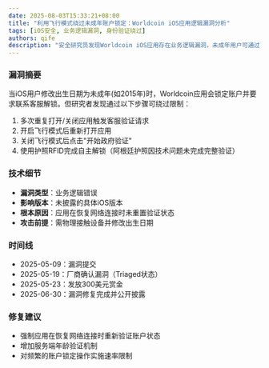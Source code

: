 ```yaml
---
date: 2025-08-03T15:33:21+08:00
title: "利用飞行模式绕过未成年账户锁定：Worldcoin iOS应用逻辑漏洞分析"
tags: [iOS安全, 业务逻辑漏洞, 身份验证绕过]
authors: qife
description: "安全研究员发现Worldcoin iOS应用存在业务逻辑漏洞，未成年用户可通过飞行模式绕过客服验证直接使用护照解锁账户，该漏洞已修复并获得300美元赏金。"
---
```


### 漏洞摘要
当iOS用户修改出生日期为未成年(如2015年)时，Worldcoin应用会锁定账户并要求联系客服解锁。但研究者发现通过以下步骤可绕过限制：
1. 多次重复打开/关闭应用触发客服验证请求
2. 开启飞行模式后重新打开应用
3. 关闭飞行模式后点击"开始政府验证"
4. 使用护照RFID完成自主解锁（阿根廷护照因技术问题未完成完整验证）

### 技术细节
- **漏洞类型**：业务逻辑错误
- **影响版本**：未披露的具体iOS版本
- **根本原因**：应用在恢复网络连接时未重置验证状态
- **攻击前提**：需物理接触设备并修改出生日期

### 时间线
- 2025-05-09：漏洞提交
- 2025-05-19：厂商确认漏洞（Triaged状态）
- 2025-05-23：发放300美元赏金
- 2025-06-30：漏洞修复完成并公开披露

### 修复建议
- 强制应用在恢复网络连接时重新验证账户状态
- 增加服务端年龄验证机制
- 对频繁的账户锁定操作实施速率限制

